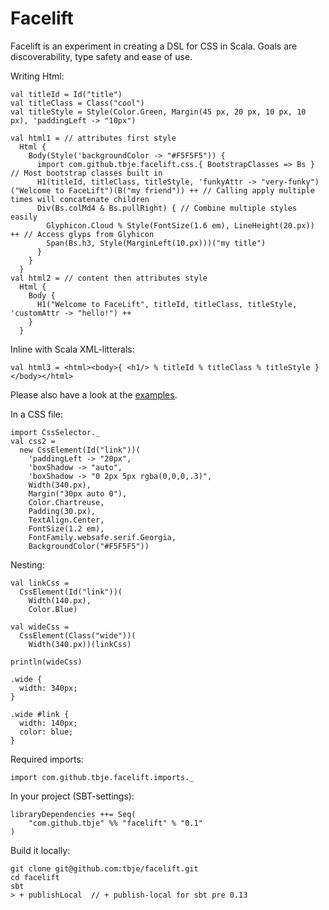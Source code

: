 Facelift
========
Facelift is an experiment in creating a DSL for CSS in Scala. Goals are discoverability, type safety and ease of use.

Writing Html:

    val titleId = Id("title")
    val titleClass = Class("cool")
    val titleStyle = Style(Color.Green, Margin(45 px, 20 px, 10 px, 10 px), 'paddingLeft -> "10px")

    val html1 = // attributes first style
      Html {
        Body(Style('backgroundColor -> "#F5F5F5")) {
          import com.github.tbje.facelift.css.{ BootstrapClasses => Bs } // Most bootstrap classes built in
          H1(titleId, titleClass, titleStyle, 'funkyAttr -> "very-funky")("Welcome to FaceLift")(B("my friend")) ++ // Calling apply multiple times will concatenate children
          Div(Bs.colMd4 & Bs.pullRight) { // Combine multiple styles easily
            Glyphicon.Cloud % Style(FontSize(1.6 em), LineHeight(20.px)) ++ // Access glyps from Glyhicon
            Span(Bs.h3, Style(MarginLeft(10.px)))("my title")
          }
        }
      }
    val html2 = // content then attributes style
      Html {
        Body {
          H1("Welcome to FaceLift", titleId, titleClass, titleStyle, 'customAttr -> "hello!") ++
        }
      }

Inline with Scala XML-litterals:

    val html3 = <html><body>{ <h1/> % titleId % titleClass % titleStyle } </body></html>

Please also have a look at the [examples](https://github.com/tbje/facelift/blob/master/src/test/scala/com/github/tbje/facelift/Example.scala).

In a CSS file:

    import CssSelector._
    val css2 =
      new CssElement(Id("link"))(
        'paddingLeft -> "20px",
        'boxShadow -> "auto",
        'boxShadow -> "0 2px 5px rgba(0,0,0,.3)",
        Width(340.px),
        Margin("30px auto 0"),
        Color.Chartreuse,
        Padding(30.px),
        TextAlign.Center,
        FontSize(1.2 em),
        FontFamily.websafe.serif.Georgia,
        BackgroundColor("#F5F5F5"))

Nesting:

    val linkCss =
      CssElement(Id("link"))(
        Width(140.px),
        Color.Blue)

    val wideCss =
      CssElement(Class("wide"))(
        Width(340.px))(linkCss)

    println(wideCss)

    .wide {
      width: 340px;
    }

    .wide #link {
      width: 140px;
      color: blue;
    }

Required imports:

    import com.github.tbje.facelift.imports._

In your project (SBT-settings):

    libraryDependencies ++= Seq(
        "com.github.tbje" %% "facelift" % "0.1"
    )

Build it locally:

    git clone git@github.com:tbje/facelift.git
    cd facelift
    sbt
    > + publishLocal  // + publish-local for sbt pre 0.13

